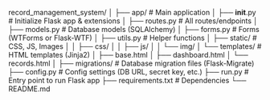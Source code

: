record_management_system/
│
├── app/                     # Main application
│   ├── __init__.py           # Initialize Flask app & extensions
│   ├── routes.py             # All routes/endpoints
│   ├── models.py             # Database models (SQLAlchemy)
│   ├── forms.py              # Forms (WTForms or Flask-WTF)
│   ├── utils.py              # Helper functions
│   ├── static/               # CSS, JS, Images
│   │   ├── css/
│   │   ├── js/
│   │   └── img/
│   └── templates/            # HTML templates (Jinja2)
│       ├── base.html
│       ├── dashboard.html
│       └── records.html
│
├── migrations/               # Database migration files (Flask-Migrate)
├── config.py                  # Config settings (DB URL, secret key, etc.)
├── run.py                     # Entry point to run Flask app
├── requirements.txt           # Dependencies
└── README.md